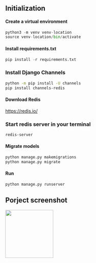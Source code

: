 ## Initialization

#### Create a virtual environment
``` python
python3 -m venv venv-location
source venv-location/bin/activate 
```

#### Install requirements.txt
```python
pip install -r requirements.txt
```

### Install Django Channels
```bash
python -m pip install -U channels
pip install channels-redis
```

#### Download Redis
https://redis.io/

### Start redis server in your terminal
```bash
redis-server
```

#### Migrate models
```python
python manage.py makemigrations
python manage.py migrate
````

#### Run
```python
python manage.py runserver
```

## Porject screenshot

<p float="center" align="left">
  <img src="https://user-images.githubusercontent.com/63305840/194764633-0e6f88aa-635c-47f5-8473-fa5cf62af29e.png" width="150" />
</p>
